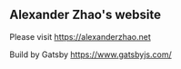 ## Alexander Zhao's website

Please visit https://alexanderzhao.net

Build by Gatsby https://www.gatsbyjs.com/
